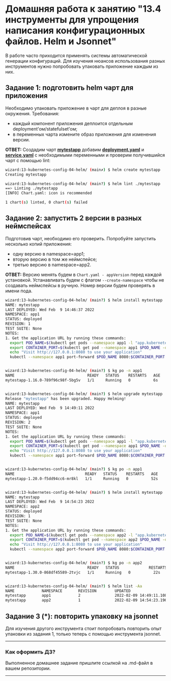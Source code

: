 # Домашняя работа к занятию "13.4 инструменты для упрощения написания конфигурационных файлов. Helm и Jsonnet"

В работе часто приходится применять системы автоматической генерации конфигураций. Для изучения нюансов использования разных инструментов нужно попробовать упаковать приложение каждым из них.

## Задание 1: подготовить helm чарт для приложения

Необходимо упаковать приложение в чарт для деплоя в разные окружения. Требования:

- каждый компонент приложения деплоится отдельным deployment’ом/statefulset’ом;
- в переменных чарта измените образ приложения для изменения версии.

**ОТВЕТ:** Создадим чарт **[mytestapp](./mytestapp)** добавим **[deployment.yaml](./mytestapp/templates/deployment.yaml)** и **[service.yaml](./mytestapp/templates/service.yaml)** с необходимыми переменными и проверим получившийся чарт с помощью lint:

```bash
wizard:13-kubernetes-config-04-helm/ (main✗) $ helm create mytestapp
Creating mytestapp

wizard:13-kubernetes-config-04-helm/ (main?) $ helm lint ./mytestapp
==> Linting ./mytestapp
[INFO] Chart.yaml: icon is recommended

1 chart(s) linted, 0 chart(s) failed
```

## Задание 2: запустить 2 версии в разных неймспейсах

Подготовив чарт, необходимо его проверить. Попробуйте запустить несколько копий приложения:

- одну версию в namespace=app1;
- вторую версию в том же неймспейсе;
- третью версию в namespace=app2.

**ОТВЕТ:** Версию менять будем в `Chart.yaml - appVersion` перед каждой установкой. Устанавливать будем с флагом `--create-namespace` чтобы не создавать неймспейсы в ручную. Номер версии будем проверять в имени пода.

```bash
wizard:13-kubernetes-config-04-helm/ (main?) $ helm install mytestapp ./mytestapp --create-namespace -n app1
NAME: mytestapp
LAST DEPLOYED: Wed Feb  9 14:46:37 2022
NAMESPACE: app1
STATUS: deployed
REVISION: 1
TEST SUITE: None
NOTES:
1. Get the application URL by running these commands:
  export POD_NAME=$(kubectl get pods --namespace app1 -l "app.kubernetes.io/name=mytestapp,app.kubernetes.io/instance=mytestapp" -o jsonpath="{.items[0].metadata.name}")
  export CONTAINER_PORT=$(kubectl get pod --namespace app1 $POD_NAME -o jsonpath="{.spec.containers[0].ports[0].containerPort}")
  echo "Visit http://127.0.0.1:8080 to use your application"
  kubectl --namespace app1 port-forward $POD_NAME 8080:$CONTAINER_PORT


wizard:13-kubernetes-config-04-helm/ (main?) $ kg po -n app1
NAME                                READY   STATUS    RESTARTS   AGE
mytestapp-1.16.0-789f96c98f-5bg5v   1/1     Running   0          6s


wizard:13-kubernetes-config-04-helm/ (main?) $ helm upgrade mytestapp ./mytestapp --create-namespace -n app1
Release "mytestapp" has been upgraded. Happy Helming!
NAME: mytestapp
LAST DEPLOYED: Wed Feb  9 14:49:11 2022
NAMESPACE: app1
STATUS: deployed
REVISION: 2
TEST SUITE: None
NOTES:
1. Get the application URL by running these commands:
  export POD_NAME=$(kubectl get pods --namespace app1 -l "app.kubernetes.io/name=mytestapp,app.kubernetes.io/instance=mytestapp" -o jsonpath="{.items[0].metadata.name}")
  export CONTAINER_PORT=$(kubectl get pod --namespace app1 $POD_NAME -o jsonpath="{.spec.containers[0].ports[0].containerPort}")
  echo "Visit http://127.0.0.1:8080 to use your application"
  kubectl --namespace app1 port-forward $POD_NAME 8080:$CONTAINER_PORT


wizard:13-kubernetes-config-04-helm/ (main?) $ kg po -n app1
NAME                               READY   STATUS    RESTARTS   AGE
mytestapp-1.20.0-f5dd94cc6-mr8kl   1/1     Running   0          52s


wizard:13-kubernetes-config-04-helm/ (main?) $ helm install mytestapp ./mytestapp --create-namespace -n app2
NAME: mytestapp
LAST DEPLOYED: Wed Feb  9 14:54:23 2022
NAMESPACE: app2
STATUS: deployed
REVISION: 1
TEST SUITE: None
NOTES:
1. Get the application URL by running these commands:
  export POD_NAME=$(kubectl get pods --namespace app2 -l "app.kubernetes.io/name=mytestapp,app.kubernetes.io/instance=mytestapp" -o jsonpath="{.items[0].metadata.name}")
  export CONTAINER_PORT=$(kubectl get pod --namespace app2 $POD_NAME -o jsonpath="{.spec.containers[0].ports[0].containerPort}")
  echo "Visit http://127.0.0.1:8080 to use your application"
  kubectl --namespace app2 port-forward $POD_NAME 8080:$CONTAINER_PORT


wizard:13-kubernetes-config-04-helm/ (main?) $ kg po -n app2
NAME                                READY   STATUS             RESTARTS   AGE
mytestapp-1.30.0-868df45589-2tvjc   1/1     Running   0          22s


wizard:13-kubernetes-config-04-helm/ (main?) $ helm list -Aa
NAME            NAMESPACE       REVISION        UPDATED                                 STATUS          CHART           APP VERSION
mytestapp       app1            2               2022-02-09 14:49:11.108438628 +0700 +07 deployed        mytestapp-0.1.0 1.20.0
mytestapp       app2            1               2022-02-09 14:54:23.196941046 +0700 +07 deployed        mytestapp-0.1.0 1.30.0
```

## Задание 3 (\*): повторить упаковку на jsonnet

Для изучения другого инструмента стоит попробовать повторить опыт упаковки из задания 1, только теперь с помощью инструмента jsonnet.

---

### Как оформить ДЗ?

Выполненное домашнее задание пришлите ссылкой на .md-файл в вашем репозитории.

---
